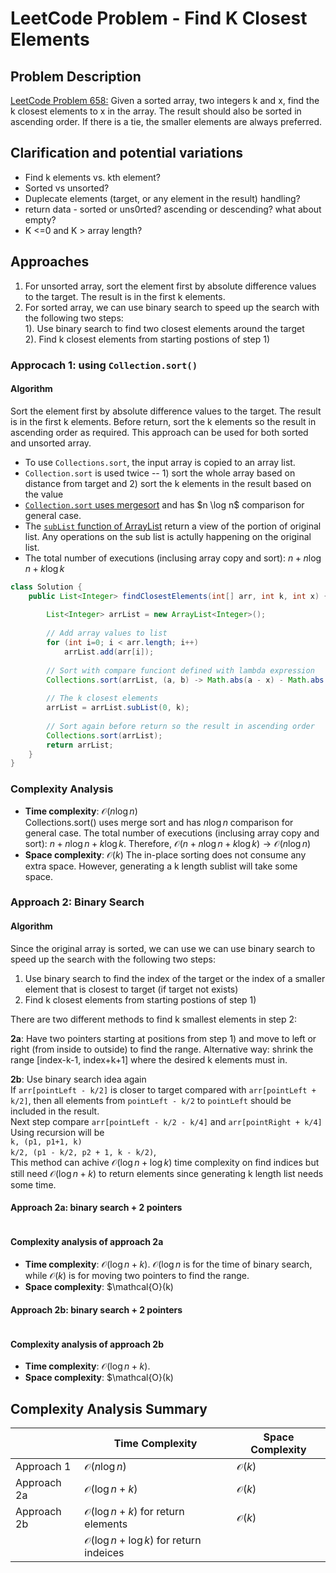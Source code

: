 # LeetCode Problem - Find K Closest Elements  

## Problem Description  
[LeetCode Problem 658:](https://leetcode.com/problems/find-k-closest-elements/) Given a sorted array, two integers k and x, find the k closest elements to x in the array. The result should also be sorted in ascending order. If there is a tie, the smaller elements are always preferred.

## Clarification and potential variations
* Find k elements vs. kth element?
* Sorted vs unsorted?
* Duplecate elements (target, or any element in the result) handling? 
* return data - sorted or uns0rted? ascending or descending? what about empty?
* K <=0 and K > array length?

## Approaches  
1. For unsorted array, sort the element first by absolute difference values to the target. The result is in the first k elements.   
2. For sorted array, we can use binary search to speed up the search with the following two steps:   
  1). Use binary search to find two closest elements around the target  
  2). Find k closest elements from starting postions of step 1)  

### Approcach 1: using `Collection.sort()`
#### Algorithm
Sort the element first by absolute difference values to the target. The result is in the first k elements. Before return, sort the k elements so the result in ascending order as required. This approach can be used for both sorted and unsorted array. 

* To use `Collections.sort`, the input array is copied to an array list. 
* `Collection.sort` is used twice -- 1) sort the whole array based on distance from target and 2) sort the k elements in the result based on the value 
* [`Collection.sort` uses mergesort](https://docs.oracle.com/en/java/javase/14/docs/api/java.base/java/util/List.html#sort(java.util.Comparator)) and has $n \log n$ comparison for general case. 
* The [`subList` function of ArrayList](https://docs.oracle.com/en/java/javase/14/docs/api/java.base/java/util/ArrayList.html#subList) return a view of the portion of original list. Any operations on the sub list is actully happening on the original list. 
* The total number of executions (inclusing array copy and sort): $n + n \log n + k \log k$

```java
class Solution {
    public List<Integer> findClosestElements(int[] arr, int k, int x) {
        
        List<Integer> arrList = new ArrayList<Integer>();
        
        // Add array values to list
        for (int i=0; i < arr.length; i++)
            arrList.add(arr[i]);
        
        // Sort with compare funciont defined with lambda expression
        Collections.sort(arrList, (a, b) -> Math.abs(a - x) - Math.abs(b - x));
       
        // The k closest elements
        arrList = arrList.subList(0, k);
       
        // Sort again before return so the result in ascending order
        Collections.sort(arrList);
        return arrList;
    }
}
```
### Complexity Analysis
* **Time complexity**: $\mathcal{O}(n \log n)$  
Collections.sort() uses merge sort and has $n \log n$ comparison for general case. The total number of executions (inclusing array copy and sort): $n + n \log n + k \log k$. Therefore, $\mathcal{O}(n + n \log n + k \log k) \rightarrow \mathcal{O} (n \log n)$ 
* **Space complexity**: $\mathcal{O}(k)$
The in-place sorting does not consume any extra space. However, generating a k length sublist will take some space.

### Approach 2: Binary Search
#### Algorithm
Since the original array is sorted, we can use we can use binary search to speed up the search with the following two steps:   
1. Use binary search to find the index of the target or the index of a smaller element that is closest to target (if target not exists) 
2. Find k closest elements from starting postions of step 1)   

There are two different methods to find k smallest elements in step 2:  

**2a**: Have two pointers starting at positions from step 1) and move to left or right (from inside to outside) to find the range. Alternative way: shrink the range [index-k-1, index+k+1] where the desired k elements must in.

**2b**: Use binary search idea again     
If `arr[pointLeft - k/2]` is closer to target compared with `arr[pointLeft + k/2]`, then all elements from `pointLeft - k/2` to `pointLeft` should be included in the result.  
Next step compare `arr[pointLeft - k/2 - k/4]` and `arr[pointRight + k/4]`  
Using recursion will be   
`k, (p1, p1+1, k)`  
`k/2, (p1 - k/2, p2 + 1, k - k/2)`,   
This method can achive $\mathcal{O}(\log n + \log k)$ time complexity on find indices but still need $\mathcal{O}(\log n + k)$ to return elements since generating k length list needs some time. 

#### Approach 2a: binary search + 2 pointers
```java
```

#### Complexity analysis of approach 2a
* **Time complexity**: $\mathcal{O}(\log n + k)$.
$\mathcal{O}(\log n$ is for the time of binary search, while $\mathcal{O}(k)$ is for moving two pointers to find the range.
* **Space complexity**: $\mathcal{O}(k)

#### Approach 2b: binary search + 2 pointers
```java
```

#### Complexity analysis of approach 2b
* **Time complexity**: $\mathcal{O}(\log n + k)$.
* **Space complexity**: $\mathcal{O}(k)

## Complexity Analysis Summary

|     | Time Complexity | Space Complexity  
| ----- | ----- | ----- |  
| Approach 1 | $\mathcal{O}(n\log n)$ | $\mathcal{O}(k)$ |  
| Approach 2a | $\mathcal{O}(\log n + k)$ | $\mathcal{O}(k)$ | 
| Approach 2b | $\mathcal{O}(\log n + k)$ for return elements | $\mathcal{O}(k)$ | 
|             | $\mathcal{O}(\log n + \log k)$ for return indeices |         |
